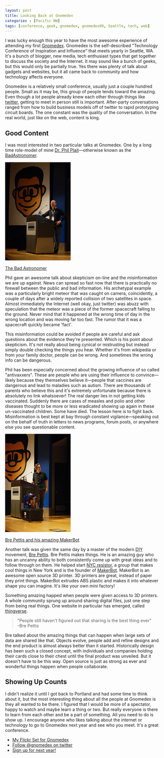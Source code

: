 ```yaml
---
layout: post
title: Looking Back at Gnomedex
categories : [Pacific NW]
tags: [conference, geek, gnomedex, gnomedex09, Seattle, tech, web]
---
```


I was lucky enough this year to have the most awesome experience of attending my
first [Gnomedex](http://www.gnomedex.com/). Gnomedex is the self-described
"Technology Conference of Inspiration and Influence" that meets yearly in
Seattle, WA. It's a bunch of
blogger, new media, tech enthusiast types that get together to discuss the
society and the Internet. It may sound like a bunch of geeks, but this would
only be partially true. Yes there was plenty of talk about gadgets and websites,
but it all came back to community and how technology affects everyone.

Gnomedex is a relatively small conference, usually just a couple hundred people.
Small as it may be, this group of people tends toward the amazing. Even though a
lot people already knew each other through things like
[twitter](http://twitter.com/), getting to meet
in person still is important. After-party conversations ranged from how to build
business models off of twitter to rapid prototyping circuit boards. The one
constant was the quality of the conversation. In the real world, just like on
the web, content is king.

<!--more-->

## Good Content

I was most interested in two particular talks at Gnomedex. One by a long time
role-model of mine
[Dr. Phil Plait](http://blogs.discovermagazine.com/badastronomy/)&mdash;otherwise
known as the [BadAstronomer](http://twitter.com/BadAstronomer).

<div class="col-sm-12 col-md-6 pull-left">
  <a class="thumbnail" href="/resources/photos/gnome_phil.jpg">
   <img alt="The Bad Astronomer" src="/resources/photos/gnome_phil_small.jpg" class="responsive">
   <div class="caption">
    <p>The Bad Astronomer</p>
   </div>
  </a>
</div>

Phil gave an awesome talk about skepticism on-line and the misinformation we
are up against. News can spread so fast now that there is practically no
firewall between the public and bad information. His archetypal example was a
particularly bright meteor that was caught on camera, coincidently, a couple of
days after a widely reported collision of two satellites in space. Almost
immediately the Internet (well okay, just twitter) was abuzz with speculation
that the meteor was a piece of the former spacecraft falling to the ground.
Never mind that it happened at the wrong time of day in the wrong location and
was moving far too fast. The rumor that it was a spacecraft quickly became
'fact'.

This misinformation could be avoided if people are careful and ask questions
about the evidence they're presented. Which is his point about skepticism. It's
not really about being cynical or mistrusting but instead simply double checking
the things you hear. Whether it's from wikipedia or from your family doctor,
people can be wrong. And sometimes the wrong info can be dangerous.

Phil has been especially concerned about the growing influence of so called
"antivaxxers". These are people who are using their influence to convince&mdash;likely
because they themselves believe it&mdash;people that vaccines are dangerous and lead
to maladies such as autism. There are thousands of parents who believe this and
it's extremely unfortunate because there is absolutely no link whatsoever! The
real danger lies in not getting kids vaccinated. Suddenly there are cases of
measles and polio and other diseases thought to be more or less eradicated
showing up again in these un-vaccinated children. Some have died. The lesson
here is to fight back. Misinformation is best kept at bay through constant
vigilance—speaking out on the behalf of truth in letters to news programs,
forum posts, or anywhere else you see questionable content.

<div class="col-sm-12 col-md-6 pull-right">
  <a class="thumbnail" href="/resources/photos/gnome_bre.jpg">
   <img alt="The Bad Astronomer" src="/resources/photos/gnome_bre_small.jpg" class="responsive">
   <div class="caption">
    <p>Bre Pettis and his amazing MakerBot</p>
   </div>
  </a>
</div>

Another talk was given the same day by a master of the modern
<acronym title="Do It Yourself">DIY</acronym> movement,
[Bre Pettis](http://www.brepettis.com/). Bre Pettis makes things. He is an
amazing guy who has an uncanny ability
to both consistently come up with great ideas and to follow through on them. He
helped start [NYC resistor](http://www.nycresistor.com/), a group that makes
cool things in New York and is the
founder of [MakerBot](http://makerbot.com/). MakerBot is an awesome open source
3D printer. 3D printers
are great, instead of paper they print things. MakerBot extrudes ABS plastic and
makes it into whatever shape you can imagine. It's like your own mini factory!

Something amazing happed when people were given access to 3D printers. A whole
community sprung up around sharing digital files, just one step from being real
things. One website in particular has emerged, called
[thingverse](http://www.thingiverse.com/).

> "People still haven't figured out that sharing is the best thing ever"<br>
> <span class="pull-right">&ndash;Bre Pettis</span>

Bre talked about the amazing things that can happen when large sets of data are
shared like that. Objects evolve, people add and refine designs and the end
product is almost always better than it started. Historically design has been
such a closed concept, with individuals and companies holding their cards close
to their chest until the final product was unveiled. But it doesn't have to be
this way. Open source is just as strong as ever and wonderful things happen when
people collaborate.

## Showing Up Counts

I didn't realize it until I got back to Portland and had some time to think
about it, but the most interesting thing about all the people at Gnomedex is
they all wanted to be there. I figured that I would be more of a spectator,
happy to watch and maybe learn a thing or two. But really everyone is there to
learn from each other and be a part of something. All you need to do is show up.
I encourage anyone who likes talking about the internet or technology to go to
Gnomedex next year and see who you meet. It's a great conference.

 - [My Flickr Set for Gnomedex](http://www.flickr.com/photos/natronics/sets/72157622116340570/)
 - [Follow @gnomedex on twitter](http://twitter.com/gnomedex)
 - [Sign up for next year!](http://gnomedex.eventbrite.com/)
